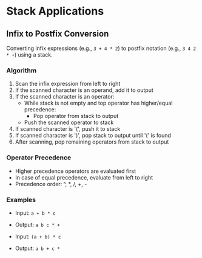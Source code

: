 # Stack Applications

## Infix to Postfix Conversion

Converting infix expressions (e.g., `3 + 4 * 2`) to postfix notation (e.g., `3 4 2 * +`) using a stack.

### Algorithm
1. Scan the infix expression from left to right
2. If the scanned character is an operand, add it to output
3. If the scanned character is an operator:
   - While stack is not empty and top operator has higher/equal precedence:
     - Pop operator from stack to output
   - Push the scanned operator to stack
4. If scanned character is '(', push it to stack
5. If scanned character is ')', pop stack to output until '(' is found
6. After scanning, pop remaining operators from stack to output

### Operator Precedence
- Higher precedence operators are evaluated first
- In case of equal precedence, evaluate from left to right
- Precedence order: ^, *, /, +, -

### Examples
- Input: `a + b * c`
- Output: `a b c * +`

- Input: `(a + b) * c`
- Output: `a b + c *` 